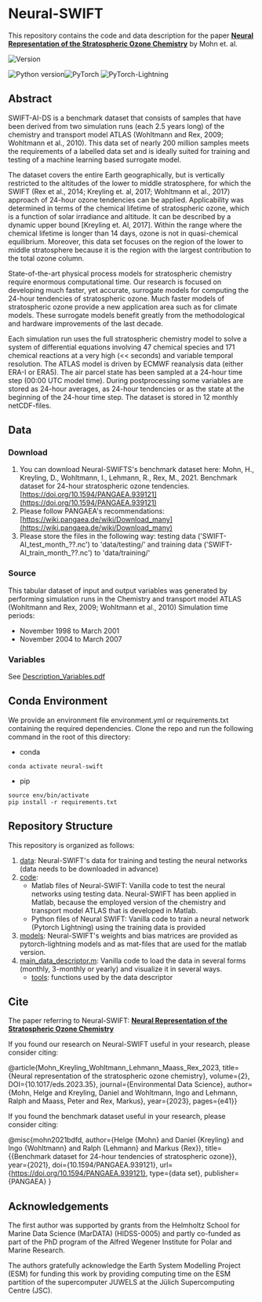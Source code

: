 # Neural-SWIFT

This repository contains the code and data description for the paper **[Neural Representation of the Stratospheric Ozone Chemistry](https://TBD)**  by Mohn et. al.

![Version](https://img.shields.io/badge/version-0.0.2-green)

![Python version](https://upload.wikimedia.org/wikipedia/commons/a/a5/Blue_Python_3.8_Shield_Badge.svg)![PyTorch](https://img.shields.io/badge/PyTorch-1.11.2-orange) ![PyTorch-Lightning](https://img.shields.io/badge/PyTorch--Lightning-1.6.3-orange)

## Abstract
SWIFT-AI-DS is a benchmark dataset that consists of samples that have been derived from two simulation runs (each 2.5 years long) of the chemistry and transport model ATLAS (Wohltmann and Rex, 2009; Wohltmann et al., 2010). This data set of nearly 200 million samples meets the requirements of a labelled data set and is ideally suited for training and testing of a machine learning based surrogate model. 

The dataset covers the entire Earth geographically, but is vertically restricted to the altitudes of the lower to middle stratosphere, for which the SWIFT (Rex et al., 2014; Kreyling et. al, 2017; Wohltmann et al., 2017) approach of 24-hour ozone tendencies can be applied. Applicability was determined in terms of the chemical lifetime of stratospheric ozone, which is a function of solar irradiance and altitude. It can be described by a dynamic upper bound [Kreyling et. Al, 2017]. Within the range where the chemical lifetime is longer than 14 days, ozone is not in quasi-chemical equilibrium. Moreover, this data set focuses on the region of the lower to middle stratosphere because it is the region with the largest contribution to the total ozone column.

State-of-the-art physical process models for stratospheric chemistry require enormous computational time. Our research is focused on developing much faster, yet accurate, surrogate models for computing the 24-hour tendencies of stratospheric ozone. Much faster models of stratospheric ozone provide a new application area such as for climate models. These surrogate models benefit greatly from the methodological and hardware improvements of the last decade. 

Each simulation run uses the full stratospheric chemistry model to solve a system of differential equations involving 47 chemical species and 171 chemical reactions at a very high (<< seconds) and variable temporal resolution. The ATLAS model is driven by ECMWF reanalysis data (either ERA-I or ERA5). The air parcel state has been sampled at a 24-hour time step (00:00 UTC model time). During postprocessing some variables are stored as 24-hour averages, as 24-hour tendencies or as the state at the beginning of the 24-hour time step. The dataset is stored in 12 monthly netCDF-files.

## Data
### Download
1. You can download Neural-SWIFTS's benchmark dataset here: Mohn, H., Kreyling, D., Wohltmann, I., Lehmann, R., Rex, M., 2021. Benchmark dataset for 24-hour stratospheric ozone tendencies. [https://doi.org/10.1594/PANGAEA.939121](https://doi.org/10.1594/PANGAEA.939121)
2. Please follow PANGAEA's recommendations: [https://wiki.pangaea.de/wiki/Download_many](https://wiki.pangaea.de/wiki/Download_many)
3. Please store the files in the following way: testing data ('SWIFT-AI_test_month_??.nc') to 'data/testing/' and training data ('SWIFT-AI_train_month_??.nc') to 'data/training/'
### Source
This tabular dataset of input and output variables was generated by performing simulation runs in the Chemistry and transport model ATLAS (Wohltmann and Rex, 2009; Wohltmann et al., 2010)
Simulation time periods:
- November 1998 to March 2001
- November 2004 to March 2007
### Variables
See [Description_Variables.pdf](https://github.com/helgemohn/SWIFT-AI-DS/tree/main/Description_Variables.pdf)

## Conda Environment
We provide an environment file environment.yml or requirements.txt containing the required dependencies. Clone the repo and run the following command in the root of this directory:

- conda
```conda create --name neural-swift --file requirements.txt --channel conda-forge
conda activate neural-swift
```
- pip
```python3 -m venv env
source env/bin/activate
pip install -r requirements.txt
```
## Repository Structure

This repository is organized as follows:

1. [data](https://github.com/helgemohn/SWIFT-AI-DS/tree/main/data): Neural-SWIFT's data for training and testing the neural networks (data needs to be downloaded in advance)
2. [code](https://github.com/helgemohn/SWIFT-AI-DS/tree/main/code):
   *  Matlab files of Neural-SWIFT: Vanilla code to test the neural networks using testing data. Neural-SWIFT has been applied in Matlab, because the employed version of the chemistry and transport model ATLAS that is developed in Matlab.
   *  Python files of Neural SWIFT: Vanilla code to train a neural network (Pytorch Lightning) using the training data is provided
3. [models](https://github.com/helgemohn/SWIFT-AI-DS/tree/main/models): Neural-SWIFT's weights and bias matrices are provided as pytorch-lightning models and as mat-files that are used for the matlab version.
4. [main_data_descriptor.m](https://github.com/helgemohn/SWIFT-AI-DS/tree/main/main_data_descriptor.m): Vanilla code to load the data in several forms (monthly, 3-monthly or yearly) and visualize it in several ways.
   * [tools](https://github.com/helgemohn/SWIFT-AI-DS/tree/main/tools): functions used by the data descriptor
  
## Cite
The paper referring to Neural-SWIFT:
**[Neural Representation of the Stratospheric Ozone Chemistry]([https://TBD](https://www.cambridge.org/core/journals/environmental-data-science/article/neural-representation-of-the-stratospheric-ozone-chemistry/C91E0C5424C59765842728D51FD06FAC?utm_campaign=shareaholic&utm_medium=copy_link&utm_source=bookmark))**

If you found our research on Neural-SWIFT useful in your research, please consider citing:

@article{Mohn_Kreyling_Wohltmann_Lehmann_Maass_Rex_2023, title={Neural representation of the stratospheric ozone chemistry}, volume={2}, DOI={10.1017/eds.2023.35}, journal={Environmental Data Science}, author={Mohn, Helge and Kreyling, Daniel and Wohltmann, Ingo and Lehmann, Ralph and Maass, Peter and Rex, Markus}, year={2023}, pages={e41}}


If you found the benchmark dataset useful in your research, please consider citing:

@misc{mohn2021bdfd,
 author={Helge {Mohn} and Daniel {Kreyling} and Ingo {Wohltmann} and Ralph {Lehmann} and Markus {Rex}},
 title={{Benchmark dataset for 24-hour tendencies of stratospheric ozone}},
 year={2021},
 doi={10.1594/PANGAEA.939121},
 url={https://doi.org/10.1594/PANGAEA.939121},
 type={data set},
 publisher={PANGAEA}
}

## Acknowledgements

The first author was supported by grants from the Helmholtz School for Marine Data Science (MarDATA) (HIDSS-0005) and partly co-funded as part of the PhD program of the Alfred Wegener Institute for Polar and Marine Research.

The authors gratefully acknowledge the Earth System Modelling Project (ESM) for funding this work by providing computing time on the ESM partition of the supercomputer JUWELS at the Jülich Supercomputing Centre (JSC).

